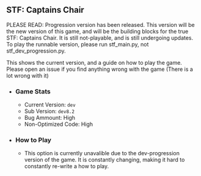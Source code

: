 ## STF: Captains Chair

PLEASE READ: Progression version has been released. This version will be the new version of this game, and will be the building blocks for the true STF: Captains Chair. It is still not-playable, and is still undergoing updates. To play the runnable version, please run stf_main.py, not stf_dev_progression.py.

This shows the current version, and a guide on how to play the game.
Please open an issue if you find anything wrong with the game (There is a lot wrong with it)

- ### Game Stats
    - Current Version: `dev`
    - Sub Version: `dev8.2`
    - Bug Ammount: High
    - Non-Optimized Code: High
- ### How to Play
  - This option is currently unavalible due to the dev-progression version of the game. It is constantly changing, making it hard to constantly re-write a how to play.
